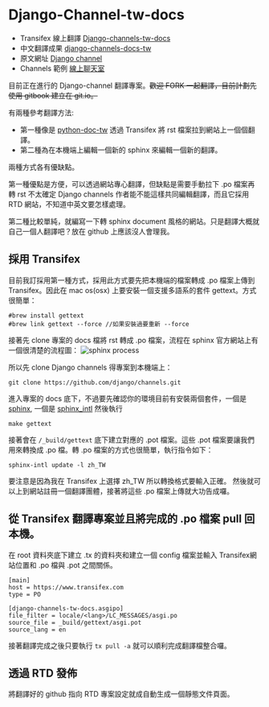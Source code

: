# Django-Channel-tw-docs

* Transifex 線上翻譯 [Django-channels-tw-docs](https://www.transifex.com/django-channels-tw-docs/public/)
* 中文翻譯成果 [django-channels-docs-tw](http://django-channels-docs-tw.readthedocs.io/zh_TW/latest/)
* 原文網址 [Django channel](http://channels.readthedocs.io/en/latest/concepts.html) 
* Channels 範例 [線上聊天室](https://github.com/jacobian/channels-example)


目前正在進行的 Django-channel 翻譯專案。~~歡迎 FORK 一起翻譯，目前計劃先使用 gitbook 建立在 git.io。~~

有兩種參考翻譯方法:

* 第一種像是 [python-doc-tw](https://github.com/python-doc-tw/python-doc-tw) 透過 Transifex 將 rst 檔案拉到網站上一個個翻譯。
* 第二種為在本機端上編輯一個新的 sphinx 來編輯一個新的翻譯。

兩種方式各有優缺點。

第一種優點是方便，可以透過網站專心翻譯，但缺點是需要手動拉下 .po 檔案再轉 rst 不太確定 Django channels 作者能不能這樣共同編輯翻譯，而且它採用 RTD 網站，不知道中英文要怎樣處理。

第二種比較單純，就編寫一下轉 sphinx document 風格的網站。只是翻譯大概就自己一個人翻譯吧？放在 github 上應該沒人會理我。

## 採用 Transifex
目前我訂採用第一種方式，採用此方式要先把本機端的檔案轉成 .po 檔案上傳到 Transifex。因此在 mac os(osx) 上要安裝一個支援多語系的套件 gettext。方式很簡單：

```
#brew install gettext
#brew link gettext --force //如果安裝過要重新 --force 
```

接著先 clone 專案的 docs 檔將 rst 轉成 .po 檔案，流程在 sphinx 官方網站上有一個很清楚的流程圖：
![sphinx process](http://www.sphinx-doc.org/en/stable/_images/translation.png)

所以先 clone Django channels 得專案到本機端上：
```shell
git clone https://github.com/django/channels.git
```

進入專案的 docs 底下，不過要先確認你的環境目前有安裝兩個套件，一個是 [sphinx](https://github.com/sphinx-doc/sphinx), 一個是 [sphinx_intl](https://github.com/sphinx-doc/sphinx-intl) 然後執行

```shell
make gettext
```

接著會在 `/_build/gettext` 底下建立對應的 .pot 檔案。這些 .pot 檔案要讓我們用來轉換成 .po 檔。轉 .po 檔案的方式也很簡單，執行指令如下：

```shell
sphinx-intl update -l zh_TW
```

要注意是因為我在 Transifex 上選擇 zh_TW 所以轉換格式要輸入正確。 然後就可以上到網站註冊一個翻譯團體，接著將這些 .po 檔案上傳就大功告成囉。


## 從 Transifex 翻譯專案並且將完成的 .po 檔案 pull 回本機。

在 root 資料夾底下建立 .tx 的資料夾和建立一個 config 檔案並輸入 Transifex網站位置和 .po 檔與 .pot 之間關係。

```
[main]
host = https://www.transifex.com
type = PO

[django-channels-tw-docs.asgipo]
file_filter = locale/<lang>/LC_MESSAGES/asgi.po
source_file = _build/gettext/asgi.pot
source_lang = en
```

接著翻譯完成之後只要執行 `tx pull -a` 就可以順利完成翻譯檔整合囉。


## 透過 RTD 發佈

將翻譯好的 github 指向 RTD 專案設定就成自動生成一個靜態文件頁面。
